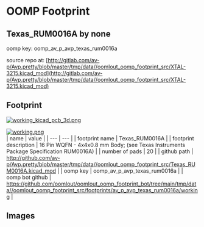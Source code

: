 # OOMP Footprint  
## Texas_RUM0016A  by none  
  
oomp key: oomp_av_p_avp_texas_rum0016a  
  
source repo at: [http://gitlab.com/av-p/Avp.pretty/blob/master/tmp/data//oomlout_oomp_footprint_src/XTAL-3215.kicad_mod](http://gitlab.com/av-p/Avp.pretty/blob/master/tmp/data//oomlout_oomp_footprint_src/XTAL-3215.kicad_mod)  
## Footprint  
  
[![working_kicad_pcb_3d.png](working_kicad_pcb_3d_600.png)](working_kicad_pcb_3d.png)  
  
[![working.png](working_600.png)](working.png)  
| name | value | 
| --- | --- | 
| footprint name | Texas_RUM0016A | 
| footprint description | 16 Pin WQFN - 4x4x0.8 mm Body; (see Texas Instruments Package Specification RUM0016A) | 
| number of pads | 20 | 
| github path | http://github.com/av-p/Avp.pretty/blob/master/tmp/data//oomlout_oomp_footprint_src/Texas_RUM0016A.kicad_mod | 
| oomp key | oomp_av_p_avp_texas_rum0016a | 
| oomp bot github | https://github.com/oomlout/oomlout_oomp_footprint_bot/tree/main/tmp/data//oomlout_oomp_footprint_src/footprints/av_p_avp_texas_rum0016a/working | 
## Images  
